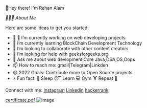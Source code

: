 👋Hey there! I'm Rehan Alam

<!--
**Rehan018/Rehan018-->
*👨🏻‍💻 About Me*

Here are some ideas to get you started:

- 🔭 🔭 I’m currently working on web developing projects
- 🌱 I’m currently learning BlockChain Development Technology
- 👯 I’m looking to collaborate with other content creators
- 🤔 I’m looking for help with geeksforgeeks.org
- 💬 Ask me about web devlopment,Core Java,DSA,OS,Oops
- 📫 How to reach me: gmail|Telegram|Linkden
- 😄 2022 Goals: Contribute more to Open Source projects
- ⚡ Fun fact: 🍔 Sleep 😴 Learn 💻 Gym 🏋️ Repeat 🔁




Connect with me:
[Instagram](https://www.instagram.com/)
[Linkedin](https://www.linkedin.com/in/rehan-alam-bb5240168/)
[hackerrank](https://www.hackerrank.com/rehanalam5090)

[certificate.pdf](https://github.com/Rehan018/Rehan018/files/11258638/certificate.pdf)
![image](https://github.com/Rehan018/Rehan018/assets/76740248/f03d3159-1421-4319-8b50-5f6166685b20)
